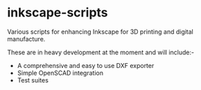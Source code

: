 inkscape-scripts
================

Various scripts for enhancing Inkscape for 3D printing and digital manufacture. 

These are in heavy development at the moment and will include:-
  * A comprehensive and easy to use DXF exporter
  * Simple OpenSCAD integration
  * Test suites
